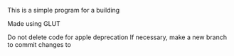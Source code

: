 This is a simple program for a building

Made using GLUT

Do not delete code for apple deprecation
If necessary, make a new branch to commit changes to 
